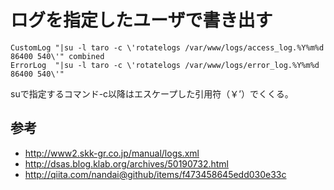 ﻿# ログを指定したユーザで書き出す

```clike
CustomLog "|su -l taro -c \'rotatelogs /var/www/logs/access_log.%Y%m%d 86400 540\'" combined
ErrorLog  "|su -l taro -c \'rotatelogs /var/www/logs/error_log.%Y%m%d 86400 540\'"
```

suで指定するコマンド-c以降はエスケープした引用符（￥’）でくくる。

## 参考

- http://www2.skk-gr.co.jp/manual/logs.xml
- http://dsas.blog.klab.org/archives/50190732.html
- http://qiita.com/nandai@github/items/f473458645edd030e33c
